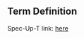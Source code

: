 ## Term Definition

Spec-Up-T link: <a href='https://weboftrust.github.io/WOT-terms/docs/glossary/normative'>here</a>
